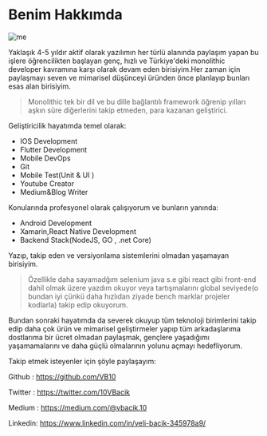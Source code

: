 # Benim Hakkımda

![me](../../image/drawio/folders-me.png)

Yaklaşık 4-5 yıldır aktif olarak yazılımın her türlü alanında paylaşım yapan bu işlere öğrencilikten başlayan genç, hızlı ve Türkiye'deki monolithic developer kavramına karşı olarak devam eden birisiyim.Her zaman için paylaşmayı seven ve mimarisel düşünceyi üründen önce planlayıp bunları esas alan birisiyim.

> Monolithic tek bir dil ve bu dille bağlantılı framework öğrenip yılları aşkın süre diğerlerini takip etmeden, para kazanan geliştirici.

Geliştiricilik hayatımda temel olarak:

- IOS Development
- Flutter Development
- Mobile DevOps
- Git
- Mobile Test(Unit & UI )
- Youtube Creator
- Medium&Blog Writer

Konularında profesyonel olarak çalışıyorum ve bunların yanında:

- Android Development
- Xamarin,React Native Development
- Backend Stack(NodeJS, GO , .net Core)

Yazıp, takip eden ve versiyonlama sistemlerini olmadan yaşamayan birisiyim.

> Özellikle daha sayamadğım selenium java s.e gibi react gibi front-end dahil olmak üzere yazdım okuyor veya tartışmalarını global seviyede(o bundan iyi çünkü daha hızlıdan ziyade bench marklar projeler kodlarla) takip edip okuyorum.

Bundan sonraki hayatımda da severek okuyup tüm teknoloji birimlerini takip edip daha çok ürün ve mimarisel geliştirmeler yapıp tüm arkadaşlarıma dostlarıma bir ücret olmadan paylaşmak, gençlere yaşadığımı yaşamamalarını ve daha güçlü olmalarının yolunu açmayı hedefliyorum.

Takip etmek isteyenler için şöyle paylaşayım:

Github : https://github.com/VB10

Twitter : https://twitter.com/10VBacik

Medium : https://medium.com/@vbacik.10

Linkedin: https://www.linkedin.com/in/veli-bacik-345978a9/
